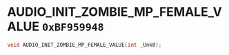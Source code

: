 # AUDIO_INIT_ZOMBIE_MP_FEMALE_VALUE `0xBF959948`

```cpp
void AUDIO_INIT_ZOMBIE_MP_FEMALE_VALUE(int _Unk0);
```
